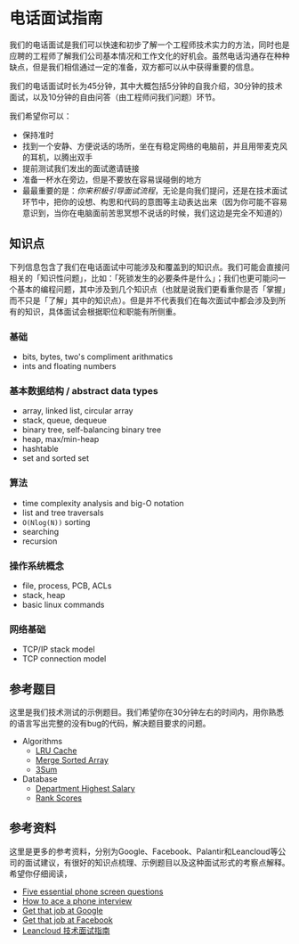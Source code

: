 # 电话面试指南

我们的电话面试是我们可以快速和初步了解一个工程师技术实力的方法，同时也是应聘的工程师了解我们公司基本情况和工作文化的好机会。虽然电话沟通存在种种缺点，但是我们相信通过一定的准备，双方都可以从中获得重要的信息。

我们的电话面试时长为45分钟，其中大概包括5分钟的自我介绍，30分钟的技术面试，以及10分钟的自由问答（由工程师问我们问题）环节。

我们希望你可以：
- 保持准时
- 找到一个安静、方便说话的场所，坐在有稳定网络的电脑前，并且用带麦克风的耳机，以腾出双手
- 提前测试我们发出的面试邀请链接
- 准备一杯水在旁边，但是不要放在容易误碰倒的地方
- 最最重要的是：*你来积极引导面试流程*，无论是向我们提问，还是在技术面试环节中，把你的设想、构思和代码的意图等主动表达出来（因为你可能不容易意识到，当你在电脑面前苦思冥想不说话的时候，我们这边是完全不知道的）

## 知识点

下列信息包含了我们在电话面试中可能涉及和覆盖到的知识点。我们可能会直接问相关的「知识性问题」，比如：「死锁发生的必要条件是什么」；我们也更可能问一个基本的编程问题，其中涉及到几个知识点（也就是说我们更看重你是否「掌握」而不只是「了解」其中的知识点）。但是并不代表我们在每次面试中都会涉及到所有的知识，具体面试会根据职位和职能有所侧重。

### 基础
- bits, bytes, two's compliment arithmatics
- ints and floating numbers

### 基本数据结构 / abstract data types
- array, linked list, circular array
- stack, queue, dequeue
- binary tree, self-balancing binary tree
- heap, max/min-heap
- hashtable
- set and sorted set

### 算法
- time complexity analysis and big-O notation
- list and tree traversals
- `O(Nlog(N))` sorting
- searching
- recursion

### 操作系统概念
- file, process, PCB, ACLs
- stack, heap
- basic linux commands

### 网络基础
- TCP/IP stack model
- TCP connection model

## 参考题目

这里是我们技术测试的示例题目。我们希望你在30分钟左右的时间内，用你熟悉的语言写出完整的没有bug的代码，解决题目要求的问题。
+ Algorithms
  - [LRU Cache](https://leetcode.com/problems/lru-cache/)
  - [Merge Sorted Array](https://leetcode.com/problems/merge-sorted-array/)
  - [3Sum](https://leetcode.com/problems/3sum/)
+ Database
  - [Department Highest Salary](https://leetcode.com/problems/department-highest-salary/)
  - [Rank Scores](https://leetcode.com/problems/rank-scores/)

## 参考资料

这里是更多的参考资料，分别为Google、Facebook、Palantir和Leancloud等公司的面试建议，有很好的知识点梳理、示例题目以及这种面试形式的考察点解释。希望你仔细阅读，
- [Five essential phone screen questions](https://sites.google.com/site/steveyegge2/five-essential-phone-screen-questions)
- [How to ace a phone interview](https://www.palantir.com/2012/09/how-to-ace-a-phone-interview/)
- [Get that job at Google](http://steve-yegge.blogspot.com/2008/03/get-that-job-at-google.html)
- [Get that job at Facebook](https://www.facebook.com/notes/facebook-engineering/get-that-job-at-facebook/10150964382448920/)
- [Leancloud 技术面试指南](http://open.leancloud.cn/tech-interview-guide.html)

